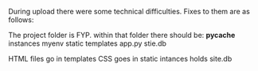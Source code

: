 During upload there were some technical difficulties.
Fixes to them are as follows:

The project folder is FYP.
within that folder there should be:
__pycache__
instances
myenv
static
templates
app.py
stie.db

HTML files go in templates
CSS goes in static
intances holds site.db
